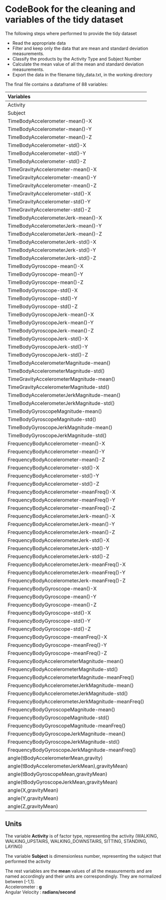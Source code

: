 # CodeBook for the cleaning and variables of the tidy dataset


The following steps where performed to provide the tidy dataset

* Read the appropriate data
* Filter and keep only the data that are  mean and standard deviation measurements.
* Classify the products by the Activity Type and Subject Number
* Calculate the mean value of all the mean and standard deviation measurements.
* Export the data in the filename tidy_data.txt, in the working directory

The final file contains a dataframe of 88 variables:

|Variables                                          |
|:--------------------------------------------------|
|Activity                                           |
|Subject                                            |
|TimeBodyAccelerometer-mean()-X                     |
|TimeBodyAccelerometer-mean()-Y                     |
|TimeBodyAccelerometer-mean()-Z                     |
|TimeBodyAccelerometer-std()-X                      |
|TimeBodyAccelerometer-std()-Y                      |
|TimeBodyAccelerometer-std()-Z                      |
|TimeGravityAccelerometer-mean()-X                  |
|TimeGravityAccelerometer-mean()-Y                  |
|TimeGravityAccelerometer-mean()-Z                  |
|TimeGravityAccelerometer-std()-X                   |
|TimeGravityAccelerometer-std()-Y                   |
|TimeGravityAccelerometer-std()-Z                   |
|TimeBodyAccelerometerJerk-mean()-X                 |
|TimeBodyAccelerometerJerk-mean()-Y                 |
|TimeBodyAccelerometerJerk-mean()-Z                 |
|TimeBodyAccelerometerJerk-std()-X                  |
|TimeBodyAccelerometerJerk-std()-Y                  |
|TimeBodyAccelerometerJerk-std()-Z                  |
|TimeBodyGyroscope-mean()-X                         |
|TimeBodyGyroscope-mean()-Y                         |
|TimeBodyGyroscope-mean()-Z                         |
|TimeBodyGyroscope-std()-X                          |
|TimeBodyGyroscope-std()-Y                          |
|TimeBodyGyroscope-std()-Z                          |
|TimeBodyGyroscopeJerk-mean()-X                     |
|TimeBodyGyroscopeJerk-mean()-Y                     |
|TimeBodyGyroscopeJerk-mean()-Z                     |
|TimeBodyGyroscopeJerk-std()-X                      |
|TimeBodyGyroscopeJerk-std()-Y                      |
|TimeBodyGyroscopeJerk-std()-Z                      |
|TimeBodyAccelerometerMagnitude-mean()              |
|TimeBodyAccelerometerMagnitude-std()               |
|TimeGravityAccelerometerMagnitude-mean()           |
|TimeGravityAccelerometerMagnitude-std()            |
|TimeBodyAccelerometerJerkMagnitude-mean()          |
|TimeBodyAccelerometerJerkMagnitude-std()           |
|TimeBodyGyroscopeMagnitude-mean()                  |
|TimeBodyGyroscopeMagnitude-std()                   |
|TimeBodyGyroscopeJerkMagnitude-mean()              |
|TimeBodyGyroscopeJerkMagnitude-std()               |
|FrequencyBodyAccelerometer-mean()-X                |
|FrequencyBodyAccelerometer-mean()-Y                |
|FrequencyBodyAccelerometer-mean()-Z                |
|FrequencyBodyAccelerometer-std()-X                 |
|FrequencyBodyAccelerometer-std()-Y                 |
|FrequencyBodyAccelerometer-std()-Z                 |
|FrequencyBodyAccelerometer-meanFreq()-X            |
|FrequencyBodyAccelerometer-meanFreq()-Y            |
|FrequencyBodyAccelerometer-meanFreq()-Z            |
|FrequencyBodyAccelerometerJerk-mean()-X            |
|FrequencyBodyAccelerometerJerk-mean()-Y            |
|FrequencyBodyAccelerometerJerk-mean()-Z            |
|FrequencyBodyAccelerometerJerk-std()-X             |
|FrequencyBodyAccelerometerJerk-std()-Y             |
|FrequencyBodyAccelerometerJerk-std()-Z             |
|FrequencyBodyAccelerometerJerk-meanFreq()-X        |
|FrequencyBodyAccelerometerJerk-meanFreq()-Y        |
|FrequencyBodyAccelerometerJerk-meanFreq()-Z        |
|FrequencyBodyGyroscope-mean()-X                    |
|FrequencyBodyGyroscope-mean()-Y                    |
|FrequencyBodyGyroscope-mean()-Z                    |
|FrequencyBodyGyroscope-std()-X                     |
|FrequencyBodyGyroscope-std()-Y                     |
|FrequencyBodyGyroscope-std()-Z                     |
|FrequencyBodyGyroscope-meanFreq()-X                |
|FrequencyBodyGyroscope-meanFreq()-Y                |
|FrequencyBodyGyroscope-meanFreq()-Z                |
|FrequencyBodyAccelerometerMagnitude-mean()         |
|FrequencyBodyAccelerometerMagnitude-std()          |
|FrequencyBodyAccelerometerMagnitude-meanFreq()     |
|FrequencyBodyAccelerometerJerkMagnitude-mean()     |
|FrequencyBodyAccelerometerJerkMagnitude-std()      |
|FrequencyBodyAccelerometerJerkMagnitude-meanFreq() |
|FrequencyBodyGyroscopeMagnitude-mean()             |
|FrequencyBodyGyroscopeMagnitude-std()              |
|FrequencyBodyGyroscopeMagnitude-meanFreq()         |
|FrequencyBodyGyroscopeJerkMagnitude-mean()         |
|FrequencyBodyGyroscopeJerkMagnitude-std()          |
|FrequencyBodyGyroscopeJerkMagnitude-meanFreq()     |
|angle(tBodyAccelerometerMean,gravity)              |
|angle(tBodyAccelerometerJerkMean),gravityMean)     |
|angle(tBodyGyroscopeMean,gravityMean)              |
|angle(tBodyGyroscopeJerkMean,gravityMean)          |
|angle(X,gravityMean)                               |
|angle(Y,gravityMean)                               |
|angle(Z,gravityMean)                               |

## Units

The variable **Activity** is of factor type, representing the activity (WALKING, WALKING_UPSTAIRS, WALKING_DOWNSTAIRS, SITTING, STANDING, LAYING)  

The variable **Subject** is dimensionless number, representing the subject that performed the activity  

The rest variables are the **mean** values of all the measurements and are named accordingly and their units are correspondingly. They are normalized between [-1,1].  
Accelerometer : **g**  
Angular Velocity : **radians/second**  
